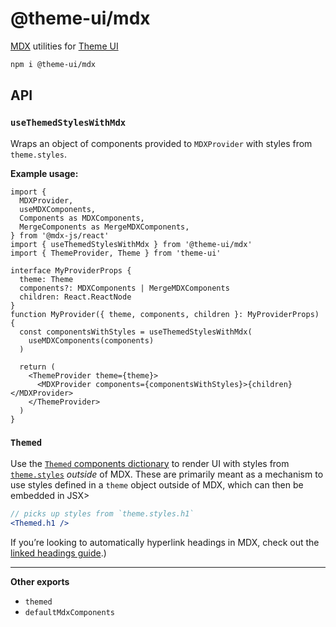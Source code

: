 
# @theme-ui/mdx

[MDX](https://mdxjs.com) utilities for [Theme UI](https://theme-ui.com)

```sh
npm i @theme-ui/mdx
```

## API

### `useThemedStylesWithMdx`

Wraps an object of components provided to `MDXProvider` with styles from
`theme.styles`.

**Example usage:**

```tsx
import {
  MDXProvider,
  useMDXComponents,
  Components as MDXComponents,
  MergeComponents as MergeMDXComponents,
} from '@mdx-js/react'
import { useThemedStylesWithMdx } from '@theme-ui/mdx'
import { ThemeProvider, Theme } from 'theme-ui'

interface MyProviderProps {
  theme: Theme
  components?: MDXComponents | MergeMDXComponents
  children: React.ReactNode
}
function MyProvider({ theme, components, children }: MyProviderProps) {
  const componentsWithStyles = useThemedStylesWithMdx(
    useMDXComponents(components)
  )

  return (
    <ThemeProvider theme={theme}>
      <MDXProvider components={componentsWithStyles}>{children}</MDXProvider>
    </ThemeProvider>
  )
}
```

### `Themed`

Use the [`Themed` components dictionary](https://theme-ui.com/mdx/themed) to
render UI with styles from [`theme.styles`](https://theme-ui.com/theming#styles)
_outside_ of MDX. These are primarily meant as a mechanism to use styles defined
in a `theme` object outside of MDX, which can then be embedded in JSX>

```jsx
// picks up styles from `theme.styles.h1`
<Themed.h1 />
```

If you’re looking to automatically hyperlink headings in MDX, check out the
[linked headings guide](https://theme-ui.com/mdx/linked-headings).)

---

**Other exports**

- `themed`
- `defaultMdxComponents`